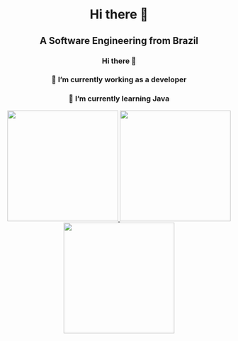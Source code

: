 <div align="center"="center">
<h1 align="center">Hi there 👋</h1>
<h2 align="center">A Software Engineering from Brazil</h2>
</div>




<div align="center"="center">
<h3 align="center"> Hi there 👋</h3>
<h3 align="center">🔭 I’m currently working as a developer</h3>
<h3 align="center">🌱 I’m currently learning Java</h3>
</div>

<div align="center">
<a href="https://www.linkedin.com/in/carlos-cardoso-886530249/">
<img max width = 250px src="https://img.shields.io/badge/LinkedIn-0077B5?style=for-the-badge&logo=linkedin&logoColor=white" >
</a>
<a href="https://www.instagram.com/carlos_ccardoso/">
<img max width = 250px src="https://img.shields.io/badge/Instagram-E4405F?style=for-the-badge&logo=instagram&logoColor=white" >
</a>
<a href="https://wa.me/5551984160259?text=Oii+vim+pelo+teu+GitHub+%3AP">
<img max width = 250px src="https://img.shields.io/badge/WhatsApp-25D366?logo=whatsapp&logoColor=fff&style=flat" >
</a>

</div>
